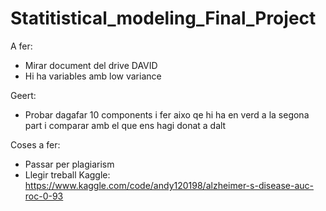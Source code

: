 # Statitistical_modeling_Final_Project

A fer:
- Mirar document del drive DAVID
- Hi ha variables amb low variance
  
Geert:
- Probar dagafar 10 components i fer aixo qe hi ha en verd a la segona part i comparar amb el que ens hagi donat a dalt

  
Coses a fer: 
- Passar per plagiarism
- Llegir treball Kaggle: https://www.kaggle.com/code/andy120198/alzheimer-s-disease-auc-roc-0-93
  
